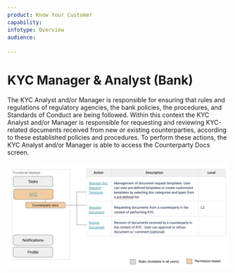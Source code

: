 ```yaml
---
product: Know Your Customer
capability: 
infotype: Overview
audience:

---
```


# KYC Manager &amp; Analyst \(Bank\)

The KYC Analyst and/or Manager is responsible for ensuring that rules and regulations of regulatory agencies, the bank policies, the procedures, and Standards of Conduct are being followed. Within this context the KYC Analyst and/or Manager is responsible for requesting and reviewing KYC-related documents received from new or existing counterparties, according to these established policies and procedures.  To perform these actions, the KYC Analyst and/or Manager is able to access the Counterparty Docs screen.

![](/assets/user_manual_9.png)
